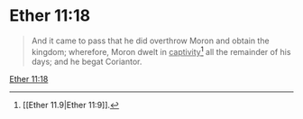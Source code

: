 # Ether 11:18

> And it came to pass that he did overthrow Moron and obtain the kingdom; wherefore, Moron dwelt in <u>captivity</u>[^a] all the remainder of his days; and he begat Coriantor.

[Ether 11:18](https://www.churchofjesuschrist.org/study/scriptures/bofm/ether/11?lang=eng&id=p18#p18)


[^a]: [[Ether 11.9|Ether 11:9]].  
